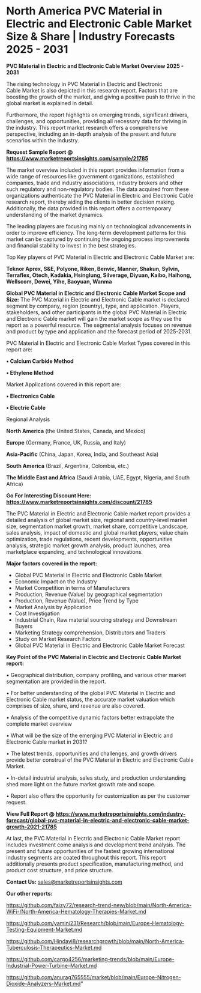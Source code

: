 # North America PVC Material in Electric and Electronic Cable Market Size & Share | Industry Forecasts 2025 - 2031

<Strong> PVC Material in Electric and Electronic Cable Market Overview 2025 - 2031</strong>

The rising technology in PVC Material in Electric and Electronic Cable Market is also depicted in this research report. Factors that are boosting the growth of the market, and giving a positive push to thrive in the global market is explained in detail.

Furthermore, the report highlights on emerging trends, significant drivers, challenges, and opportunities, providing all necessary data for thriving in the industry. This report market research offers a comprehensive perspective, including an in-depth analysis of the present and future scenarios within the industry.

<strong>Request Sample Report @ <a href=https://www.marketreportsinsights.com/sample/21785>https://www.marketreportsinsights.com/sample/21785</a></strong>

The market overview included in this report provides information from a wide range of resources like government organizations, established companies, trade and industry associations, industry brokers and other such regulatory and non-regulatory bodies. The data acquired from these organizations authenticate the PVC Material in Electric and Electronic Cable research report, thereby aiding the clients in better decision making. Additionally, the data provided in this report offers a contemporary understanding of the market dynamics.

The leading players are focusing mainly on technological advancements in order to improve efficiency. The long-term development patterns for this market can be captured by continuing the ongoing process improvements and financial stability to invest in the best strategies.

Top Key players of PVC Material in Electric and Electronic Cable Market are:

<strong>Teknor Aprex, S&E, Polyone, Riken, Benvic, Manner, Shakun, Sylvin, Terraflex, Otech, Kadakia, Hsinglung, Silverage, Diyuan, Kaibo, Haihong, Wellscom, Dewei, Yihe, Baoyuan, Wanma</strong>

<strong><b>Global PVC Material in Electric and Electronic Cable Market Scope and Size:</b></strong>
The PVC Material in Electric and Electronic Cable market is declared segment by company, region (country), type, and application. Players, stakeholders, and other participants in the global PVC Material in Electric and Electronic Cable market will gain the market scope as they use the report as a powerful resource. The segmental analysis focuses on revenue and product by type and application and the forecast period of 2025-2031.

PVC Material in Electric and Electronic Cable Market Types covered in this report are:

<strong>• Calcium Carbide Method

• Ethylene Method</strong>

Market Applications covered in this report are:

<strong>• Electronics Cable

• Electric Cable</strong> 

Regional Analysis

<strong>North America</strong> (the United States, Canada, and Mexico)

<strong>Europe</strong> (Germany, France, UK, Russia, and Italy)

<strong>Asia-Pacific</strong> (China, Japan, Korea, India, and Southeast Asia)

<strong>South America</strong> (Brazil, Argentina, Colombia, etc.)

<strong>The Middle East and Africa</strong> (Saudi Arabia, UAE, Egypt, Nigeria, and South Africa)

<strong>Go For Interesting Discount Here: <a href=https://www.marketreportsinsights.com/discount/21785>https://www.marketreportsinsights.com/discount/21785</a></strong>

The PVC Material in Electric and Electronic Cable market report provides a detailed analysis of global market size, regional and country-level market size, segmentation market growth, market share, competitive Landscape, sales analysis, impact of domestic and global market players, value chain optimization, trade regulations, recent developments, opportunities analysis, strategic market growth analysis, product launches, area marketplace expanding, and technological innovations.

<strong><b>Major factors covered in the report:</b></strong>
<ul>
  <li>Global PVC Material in Electric and Electronic Cable Market </li>
  <li>Economic Impact on the Industry</li>
  <li>Market Competition in terms of Manufacturers</li>
  <li>Production, Revenue (Value) by geographical segmentation</li>
  <li>Production, Revenue (Value), Price Trend by Type</li>
  <li>Market Analysis by Application</li>
  <li>Cost Investigation</li>
  <li>Industrial Chain, Raw material sourcing strategy and Downstream Buyers</li>
  <li>Marketing Strategy comprehension, Distributors and Traders</li>
  <li>Study on Market Research Factors</li>
  <li>Global PVC Material in Electric and Electronic Cable Market Forecast</li>
</ul>

<strong><b>Key Point of the PVC Material in Electric and Electronic Cable Market report:</b></strong>

• Geographical distribution, company profiling, and various other market segmentation are provided in the report.

• For better understanding of the global PVC Material in Electric and Electronic Cable market status, the accurate market valuation which comprises of size, share, and revenue are also covered.

• Analysis of the competitive dynamic factors better extrapolate the complete market overview

• What will be the size of the emerging PVC Material in Electric and Electronic Cable market in 2031?

• The latest trends, opportunities and challenges, and growth drivers provide better construal of the PVC Material in Electric and Electronic Cable Market.

• In-detail industrial analysis, sales study, and production understanding shed more light on the future market growth rate and scope.

• Report also offers the opportunity for customization as per the customer request.

<strong><b>View Full Report @ <a href=https://www.marketreportsinsights.com/industry-forecast/global-pvc-material-in-electric-and-electronic-cable-market-growth-2021-21785>https://www.marketreportsinsights.com/industry-forecast/global-pvc-material-in-electric-and-electronic-cable-market-growth-2021-21785</a></b></strong>


At last, the PVC Material in Electric and Electronic Cable Market report includes investment come analysis and development trend analysis. The present and future opportunities of the fastest growing international industry segments are coated throughout this report. This report additionally presents product specification, manufacturing method, and product cost structure, and price structure.

<strong>Contact Us:</strong>
sales@marketreportsinsights.com

<strong>Our other reports:</strong>

<a href=https://github.com/faizy72/research-trend-new/blob/main/North-America-WiFi-/North-America-Hematology-Therapies-Market.md>https://github.com/faizy72/research-trend-new/blob/main/North-America-WiFi-/North-America-Hematology-Therapies-Market.md</a>

<a href=https://github.com/yamini231/Research/blob/main/Europe-Hematology-Testing-Equipment-Market.md>https://github.com/yamini231/Research/blob/main/Europe-Hematology-Testing-Equipment-Market.md</a>

<a href=https://github.com/Hindavi8/researchgrowth/blob/main/North-America-Tuberculosis-Therapeutics-Market.md>https://github.com/Hindavi8/researchgrowth/blob/main/North-America-Tuberculosis-Therapeutics-Market.md</a>

<a href=https://github.com/cargo4256/marketing-trends/blob/main/Europe-Industrial-Power-Turbine-Market.md>https://github.com/cargo4256/marketing-trends/blob/main/Europe-Industrial-Power-Turbine-Market.md</a>

<a href=https://github.com/anurag765555/market/blob/main/Europe-Nitrogen-Dioxide-Analyzers-Market.md>https://github.com/anurag765555/market/blob/main/Europe-Nitrogen-Dioxide-Analyzers-Market.md</a>"
